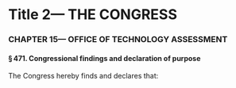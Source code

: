 
# Title 2— THE CONGRESS
### CHAPTER 15— OFFICE OF TECHNOLOGY ASSESSMENT
#### § 471. Congressional findings and declaration of purpose

The Congress hereby finds and declares that:
